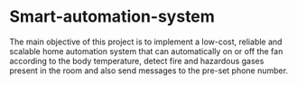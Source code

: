 # Smart-automation-system
The main objective of this project is to implement a low-cost, reliable and scalable home automation system that can automatically on or off the fan according to the body temperature, detect fire and hazardous gases present in the room and also send messages to the pre-set phone number.
